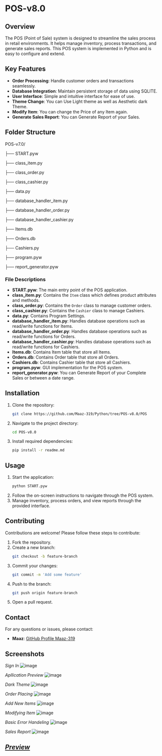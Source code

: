 # POS-v8.0

## Overview

The POS (Point of Sale) system is designed to streamline the sales process in retail environments. It helps manage inventory, process transactions, and generate sales reports. This POS system is implemented in Python and is easy to configure and extend.

## Key Features

- **Order Processing**: Handle customer orders and transactions seamlessly.
- **Database Integration**: Maintain persistent storage of data using SQLITE.
- **User Interface**: Simple and intuitive interface for ease of use.
- **Theme Change**: You can Use Light theme as well as Aesthetic dark Theme.
- **Modify Item**: You can change the Price of any Item again.
- **Generate Sales Report**: You can Generate Report of your Sales.

## Folder Structure

POS-v7.0/

├── START.pyw

├── class_item.py

├── class_order.py

├── class_cashier.py

├── data.py

├── database_handler_item.py

├── database_handler_order.py

├── database_handler_cashier.py

├── Items.db

├── Orders.db

├── Cashiers.py

├── program.pyw

├── report_generator.pyw



### File Descriptions

- **START.pyw**: The main entry point of the POS application.
- **class_item.py**: Contains the `Item` class which defines product attributes and methods.
- **class_order.py**: Contains the `Order` class to manage customer orders.
- **class_cashier.py**: Contains the `Cashier` class to manage Cashiers.
- **data.py**: Contains Program Settings.
- **database_handler_item.py**: Handles database operations such as read/write functions for Items.
- **database_handler_order.py**: Handles database operations such as read/write functions for Orders.
- **database_handler_cashier.py**: Handles database operations such as read/write functions for Cashiers.
- **Items.db**: Contains Item table that store all Items.
- **Orders.db**: Contains Order table that store all Orders.
- **Cashiers.db**: Contains Cashier table that store all Cashiers.
- **program.pyw**: GUI implementation for the POS system.
- **report_generator.pyw**: You can Generate Report of your Complete Sales or between a date range.

## Installation

1. Clone the repository:
    ```sh
    git clone https://github.com/Maaz-319/Python/tree/POS-v8.0/POS
    ```
2. Navigate to the project directory:
    ```sh
    cd POS-v8.0
    ```
3. Install required dependencies:
    ```sh
    pip install -r readme.md
    ```

## Usage

1. Start the application:
    ```sh
    python START.pyw
    ```
2. Follow the on-screen instructions to navigate through the POS system.
3. Manage inventory, process orders, and view reports through the provided interface.

## Contributing

Contributions are welcome! Please follow these steps to contribute:

1. Fork the repository.
2. Create a new branch:
    ```sh
    git checkout -b feature-branch
    ```
3. Commit your changes:
    ```sh
    git commit -m 'Add some feature'
    ```
4. Push to the branch:
    ```sh
    git push origin feature-branch
    ```
5. Open a pull request.

## Contact

For any questions or issues, please contact:

- **Maaz**: [GitHub Profile Maaz-319](https://github.com/Maaz-319)

## Screenshots

*Sign In*
![image](https://github.com/Maaz-319/Python/assets/83403349/34da8505-fcc5-4a4a-9466-9540c523540c)

*Apllication Preview*
![image](https://github.com/Maaz-319/Python/assets/83403349/0615041d-8676-4382-aa99-af75180a08fd)

*Dark Theme*
![image](https://github.com/Maaz-319/Python/assets/83403349/a299ba14-771a-45f5-aa9d-9c79d778709b)

*Order Placing*
![image](https://github.com/Maaz-319/Python/assets/83403349/04c15e9f-453e-4119-9f9c-ed7c8fa1f542)

*Add New Items*
![image](https://github.com/Maaz-319/Python/assets/83403349/20cc5f18-e903-4dd1-8ac4-15dd2b461533)

*Modifying Item*
![image](https://github.com/Maaz-319/Python/assets/83403349/eaee4c8a-eef7-4243-b2ff-9e1049986f41)

*Basic Error Handeling*
![image](https://github.com/Maaz-319/Python/assets/83403349/c2fe3f83-8554-4b08-9445-2721bd5ff298)

*Sales Report*
![image](https://github.com/Maaz-319/Python/assets/83403349/8a50017f-f09f-439b-a09c-54f79071aea0)

*[Preview](https://drive.google.com/file/d/1xuRiCs1ytBF1gjOfgYDgkjLyP-GTCiEC/view?usp=sharing)*
---
